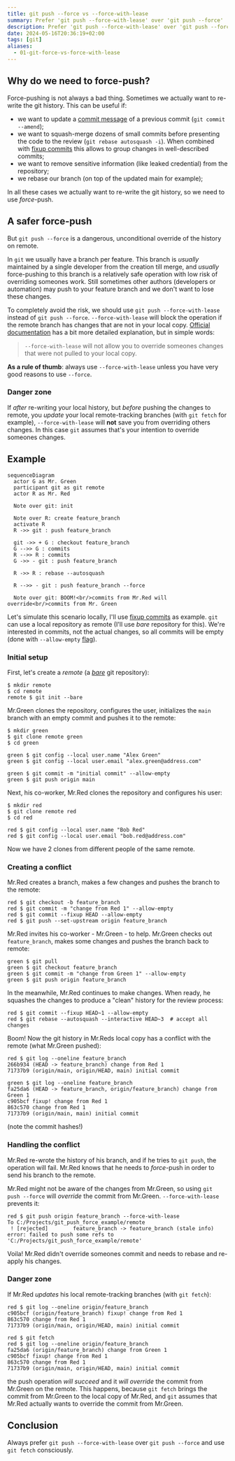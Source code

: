 ```yaml
---
title: git push --force vs --force-with-lease
summary: Prefer 'git push --force-with-lease' over 'git push --force'
description: Prefer 'git push --force-with-lease' over 'git push --force'
date: 2024-05-16T20:36:19+02:00
tags: [git]
aliases:
  - 01-git-force-vs-force-with-lease
---
```


## Why do we need to force-push?

Force-pushing is not always a bad thing. Sometimes we actually want to re-write the git history.
This can be useful if:

- we want to update a [commit message](https://git-scm.com/docs/git-commit#Documentation/git-commit.txt---amend)
  of a previous commit (`git commit --amend`);
- we want to squash-merge dozens of small commits before presenting the code to the review (`git rebase autosquash -i`).
  When combined with [fixup commits](https://git-scm.com/docs/git-commit#Documentation/git-commit.txt---fixupamendrewordltcommitgt)
  this allows to group changes in well-described commits;
- we want to remove sensitive information (like leaked credential) from the repository;
- we rebase our branch (on top of the updated main for example);

In all these cases we actually want to re-write the git history, so we need to use _force_-push.

## A safer force-push

But `git push --force` is a dangerous, unconditional override of the history on remote.

In `git` we usually have a branch per feature. This branch is _usually_ maintained by a single developer
from the creation till merge, and _usually_ force-pushing to this branch is a relatively safe operation
with low risk of overriding someones work. Still sometimes other authors (developers or automation) may
push to your feature branch and we don't want to lose these changes.

To completely avoid the risk, we should use `git push --force-with-lease` instead of `git push --force`.
`--force-with-lease` will block the operation if the remote branch has changes that are not in your local copy.
[Official documentation](https://git-scm.com/docs/git-push#Documentation/git-push.txt---force-with-leaseltrefnamegt)
has a bit more detailed explanation, but in simple words:

> `--force-with-lease` will not allow you to override someones changes that were not pulled to your local copy.

**As a rule of thumb**: always use `--force-with-lease` unless you have very good reasons to use `--force`.

### Danger zone

If _after_ re-writing your local history, but _before_ pushing the changes to remote,
you _update_ your local remote-tracking branches (with `git fetch` for example), `--force-with-lease` will **not** save you
from overriding others changes. In this case `git` assumes that's your intention to override someones changes.

## Example

```mermaid
sequenceDiagram
  actor G as Mr. Green
  participant git as git remote
  actor R as Mr. Red

  Note over git: init

  Note over R: create feature_branch
  activate R
  R ->> git : push feature_branch

  git ->> + G : checkout feature_branch
  G -->> G : commits
  R -->> R : commits
  G ->> - git : push feature_branch

  R ->> R : rebase --autosquash

  R -->> - git : push feature_branch --force

  Note over git: BOOM!<br/>commits from Mr.Red will override<br/>commits from Mr. Green
```

Let's simulate this scenario locally, I'll use [fixup commits](https://git-scm.com/docs/git-commit#Documentation/git-commit.txt---fixupamendrewordltcommitgt) as example.
`git` can use a local repository as remote (I'll use _bare_ repository for this).
We're interested in commits, not the actual changes, so all commits will be empty
(done with `--allow-empty` [flag](https://git-scm.com/docs/git-commit#Documentation/git-commit.txt---allow-empty)).

### Initial setup

First, let's create a _remote_ (a [_bare_](https://git-scm.com/docs/git-init#Documentation/git-init.txt-code--barecode) git repository):

```console
$ mkdir remote
$ cd remote
remote $ git init --bare
```

Mr.Green clones the repository, configures the user,
initializes the `main` branch with an empty commit and pushes it to the remote:

```console
$ mkdir green
$ git clone remote green
$ cd green

green $ git config --local user.name "Alex Green"
green $ git config --local user.email "alex.green@address.com"

green $ git commit -m "initial commit" --allow-empty
green $ git push origin main
```

Next, his co-worker, Mr.Red clones the repository and configures his user:

```console
$ mkdir red
$ git clone remote red
$ cd red

red $ git config --local user.name "Bob Red"
red $ git config --local user.email "bob.red@address.com"
```

Now we have 2 clones from different people of the same remote.

### Creating a conflict

Mr.Red creates a branch, makes a few changes and pushes the branch to the remote:

```console
red $ git checkout -b feature_branch
red $ git commit -m "change from Red 1" --allow-empty
red $ git commit --fixup HEAD --allow-empty
red $ git push --set-upstream origin feature_branch
```

Mr.Red invites his co-worker - Mr.Green - to help. Mr.Green checks out `feature_branch`,
makes some changes and pushes the branch back to remote:

```console
green $ git pull
green $ git checkout feature_branch
green $ git commit -m "change from Green 1" --allow-empty
green $ git push origin feature_branch
```

In the meanwhile, Mr.Red continues to make changes. When ready, he squashes the changes
to produce a "clean" history for the review process:

```console
red $ git commit --fixup HEAD~1 --allow-empty
red $ git rebase --autosquash --interactive HEAD~3  # accept all changes
```

Boom! Now the git history in Mr.Reds local copy has a conflict with the remote (what Mr.Green pushed):

```console
red $ git log --oneline feature_branch
266b934 (HEAD -> feature_branch) change from Red 1
71737b9 (origin/main, origin/HEAD, main) initial commit

green $ git log --oneline feature_branch
fa25da6 (HEAD -> feature_branch, origin/feature_branch) change from Green 1
c905bcf fixup! change from Red 1
863c570 change from Red 1
71737b9 (origin/main, main) initial commit
```

(note the commit hashes!)

### Handling the conflict

Mr.Red re-wrote the history of his branch, and if he tries to `git push`, the operation will fail.
Mr.Red knows that he needs to _force_-push in order to send his branch to the remote.

Mr.Red might not be aware of the changes from Mr.Green, so using `git push --force` will _override_ the commit from Mr.Green.
`--force-with-lease` prevents it:

```console
red $ git push origin feature_branch --force-with-lease
To C:/Projects/git_push_force_example/remote
 ! [rejected]        feature_branch -> feature_branch (stale info)
error: failed to push some refs to 'C:/Projects/git_push_force_example/remote'
```

Voila! Mr.Red didn't override someones commit and needs to rebase and re-apply his changes.

### Danger zone

If Mr.Red _updates_ his local remote-tracking branches (with `git fetch`):

```console
red $ git log --oneline origin/feature_branch
c905bcf (origin/feature_branch) fixup! change from Red 1
863c570 change from Red 1
71737b9 (origin/main, origin/HEAD, main) initial commit

red $ git fetch
red $ git log --oneline origin/feature_branch
fa25da6 (origin/feature_branch) change from Green 1
c905bcf fixup! change from Red 1
863c570 change from Red 1
71737b9 (origin/main, origin/HEAD, main) initial commit
```

the push operation _will succeed_ and it _will override_ the commit from Mr.Green on the remote.
This happens, because `git fetch` brings the commit from Mr.Green to the local copy of Mr.Red,
and `git` assumes that Mr.Red actually wants to override the commit from Mr.Green.

## Conclusion

Always prefer `git push --force-with-lease` over `git push --force` and use `git fetch` consciously.
